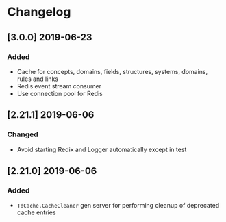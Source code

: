 # Changelog

## [3.0.0] 2019-06-23

### Added

- Cache for concepts, domains, fields, structures, systems, domains, rules and links
- Redis event stream consumer
- Use connection pool for Redis

## [2.21.1] 2019-06-06

### Changed

- Avoid starting Redix and Logger automatically except in test

## [2.21.0] 2019-06-06

### Added

- `TdCache.CacheCleaner` gen server for performing cleanup of deprecated cache entries
